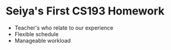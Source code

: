 # Seiya's First CS193 Homework
- Teacher's who relate to our experience
- Flexible schedule
- Manageable workload
